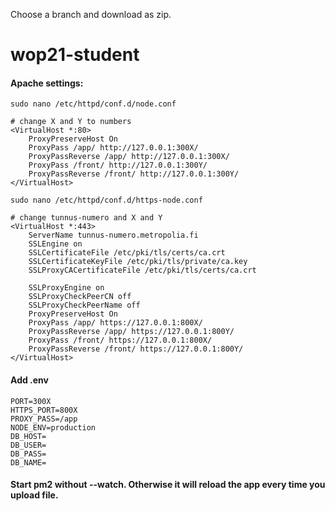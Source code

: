 Choose a branch and download as zip.

# wop21-student

#### Apache settings:

`sudo nano /etc/httpd/conf.d/node.conf`

```
# change X and Y to numbers
<VirtualHost *:80>
    ProxyPreserveHost On
    ProxyPass /app/ http://127.0.0.1:300X/
    ProxyPassReverse /app/ http://127.0.0.1:300X/
    ProxyPass /front/ http://127.0.0.1:300Y/
    ProxyPassReverse /front/ http://127.0.0.1:300Y/
</VirtualHost>
```

`sudo nano /etc/httpd/conf.d/https-node.conf`

```
# change tunnus-numero and X and Y
<VirtualHost *:443>
    ServerName tunnus-numero.metropolia.fi
    SSLEngine on
    SSLCertificateFile /etc/pki/tls/certs/ca.crt
    SSLCertificateKeyFile /etc/pki/tls/private/ca.key
    SSLProxyCACertificateFile /etc/pki/tls/certs/ca.crt

    SSLProxyEngine on
    SSLProxyCheckPeerCN off
    SSLProxyCheckPeerName off
    ProxyPreserveHost On
    ProxyPass /app/ https://127.0.0.1:800X/
    ProxyPassReverse /app/ https://127.0.0.1:800Y/
    ProxyPass /front/ https://127.0.0.1:800X/
    ProxyPassReverse /front/ https://127.0.0.1:800Y/
</VirtualHost>
```

#### Add .env

```
PORT=300X
HTTPS_PORT=800X
PROXY_PASS=/app
NODE_ENV=production
DB_HOST=
DB_USER=
DB_PASS=
DB_NAME=
```

#### Start pm2 without --watch. Otherwise it will reload the app every time you upload file.
